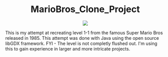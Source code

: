 <h1 align="center">MarioBros_Clone_Project</h1>
<p align="center">
  <img src= "https://upload.wikimedia.org/wikipedia/en/0/03/Super_Mario_Bros._box.png" />
</p>
This is my attempt at recreating level 1-1 from the famous Super Mario Bros released in 1985. This attempt was done with Java using the open source libGDX framework.
FYI - The level is not completly flushed out. I'm using this to gain experience in larger and more intricate projects. 
